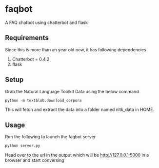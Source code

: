 # faqbot
A FAQ chatbot using chatterbot and flask

## Requirements
Since this is more than an year old now, it has following dependencies
1) Chatterbot = 0.4.2
2) flask

## Setup
Grab the Natural Language Toolkit Data  using the below command
```python
python -m textblob.download_corpora
```
This will fetch and extract the data into a folder named nltk_data in HOME.

## Usage
Run the following to launch the faqbot server
```python
python server.py
```
Head over to the url in the output which will be http://127.0.0.1:5000 in a browser and start conversing
